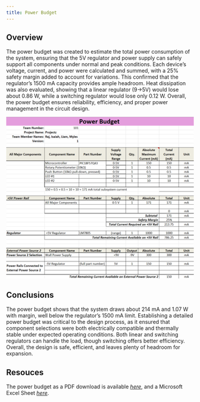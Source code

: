 ```yaml
---
title: Power Budget
---
```


## Overview
The power budget was created to estimate the total power consumption of the system, ensuring that the 5V regulator and power supply can safely support all components under normal and peak conditions. Each device’s voltage, current, and power were calculated and summed, with a 25% safety margin added to account for variations. This confirmed that the regulator’s 1500 mA capacity provides ample headroom. Heat dissipation was also evaluated, showing that a linear regulator (9→5V) would lose about 0.86 W, while a switching regulator would lose only 0.12 W. Overall, the power budget ensures reliability, efficiency, and proper power management in the circuit design.


![budget1](powerbudgetpic.png)


## Conclusions

The power budget shows that the system draws about 214 mA and 1.07 W with margin, well below the regulator’s 1500 mA limit. Establishing a detailed power budget was critical to the design process, as it ensured that component selections were both electrically compatible and thermally stable under expected operating conditions. Both linear and switching regulators can handle the load, though switching offers better efficiency. Overall, the design is safe, efficient, and leaves plenty of headroom for expansion.

## Resouces

The power budget as a PDF download is available [*here*](PowerBudgetpdf.pdf), and a Microsoft Excel Sheet [*here*](PowerBudgetexcel.xlsx).